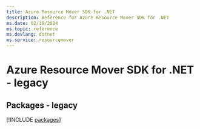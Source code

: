 ```yaml
---
title: Azure Resource Mover SDK for .NET
description: Reference for Azure Resource Mover SDK for .NET
ms.date: 02/19/2024
ms.topic: reference
ms.devlang: dotnet
ms.service: resourcemover
---
```

# Azure Resource Mover SDK for .NET - legacy
## Packages - legacy
[!INCLUDE [packages](resource-mover-index.md)]